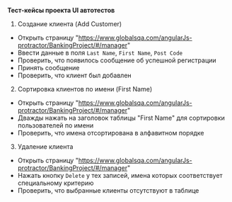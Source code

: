 **Тест-кейсы проекта UI автотестов**

1. Создание клиента (Add Customer)
* Открыть страницу "https://www.globalsqa.com/angularJs-protractor/BankingProject/#/manager"
* Ввести данные в поля `Last Name`, `First Name`, `Post Code`
* Проверить, что появилось сообщение об успешной регистрации
* Принять сообщение
* Проверить, что клиент был добавлен
2. Сортировка клиентов по имени (First Name)
* Открыть страницу "https://www.globalsqa.com/angularJs-protractor/BankingProject/#/manager"
* Дважды нажать на заголовок таблицы "First Name" для сортировки пользователей по имени
* Проверить, что имена отсортирована в алфавитном порядке
3. Удаление клиента
* Открыть страницу "https://www.globalsqa.com/angularJs-protractor/BankingProject/#/manager"
* Нажать кнопку `Delete` у тех записей, имена которых соответствует специальному критерию
* Проверить, что выбранные клиенты отсутствуют в таблице
